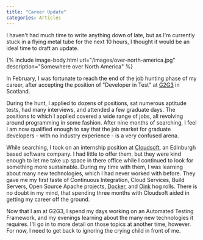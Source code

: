 ```yaml
---
title: "Career Update"
categories: Articles
---
```


I haven't had much time to write anything down of late,
but as I'm currently stuck in a flying metal tube for the next 10 hours, I thought it would be an ideal time to draft an update.

{% include image-body.html url="/images/over-north-america.jpg" description="Somewhere over North America" %}

In February, I was fortunate to reach the end of the job hunting phase of my career,
after accepting the position of "Developer in Test" at [G2G3][1] in Scotland.

During the hunt, I applied to dozens of positions, sat numerous aptitude tests, had many interviews,
and attended a few graduate days. The positions to which I applied covered a wide range of jobs,
all revolving around programming in some fashion. After nine months of searching,
I feel I am now qualified enough to say that the job market for graduate developers - with no industry experience - is a very confused arena.

While searching, I took on an internship position at [Cloudsoft][2], an Edinburgh based software company.
I had little to offer them, but they were kind enough to let me take up space in there office while I
continued to look for something more sustainable. During my time with them,
I was learning about many new technologies, which I had never worked with before.
They gave me my first taste of Continuous Integration, Cloud Services, Build Servers,
Open Source Apache projects, [Docker][3], and [Oink][4] hog rolls. There is no doubt in my mind,
that spending three months with Cloudsoft aided in getting my career off the ground.

Now that I am at G2G3, I spend my days working on an Automated Testing Framework,
and my evenings learning about the many new technologies it requires.
I'll go in to more detail on those topics at another time, however.
For now, I need to get back to ignoring the crying child in front of me.

[1]: http://g2g3.com/ "G2G3"
[2]: http://www.cloudsoft.io/ "Cloudsoft"
[3]: https://www.docker.com/ "Docker"
[4]: http://www.oinkhogroast.co.uk/ "Oink"
